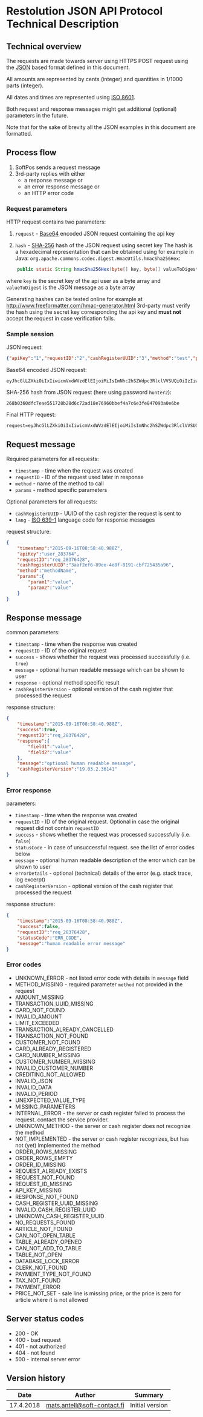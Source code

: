 # Restolution JSON API Protocol Technical Description

## Technical overview

The requests are made towards server using HTTPS POST request using the [JSON](https://en.wikipedia.org/wiki/JSON) based format defined in this document.
 
All amounts are represented by cents (integer) and quantities in 1/1000 parts (integer).

All dates and times are represented using [ISO 8601](https://en.wikipedia.org/wiki/ISO_8601).

Both request and response messages might get additional (optional) parameters in the future.

Note that for the sake of brevity all the JSON examples in this document are formatted.

## Process flow

1. SoftPos sends a request message
2. 3rd-party replies with either 
   * a response message or
   * an error response message or 
   * an HTTP error code

### Request parameters

HTTP request contains two parameters:

1. `request` - [Base64](https://en.wikipedia.org/wiki/Base64) encoded JSON request containing the api key

2. `hash` - [SHA-256](https://en.wikipedia.org/wiki/SHA-256) hash of the JSON request using secret key
The hash is a hexadecimal representation that can be obtained using 
for example in Java: `org.apache.commons.codec.digest.HmacUtils.hmacSha256Hex`:
```java
    public static String hmacSha256Hex(byte[] key, byte[] valueToDigest)
```
where `key` is the secret key of the api user as a byte array and `valueToDigest` is the JSON message as a byte array
    
Generating hashes can be tested online for example at http://www.freeformatter.com/hmac-generator.html 
3rd-party must verify the hash using the secret key corresponding the api key and **must not** accept the request
in case verification fails.

### Sample session

JSON request:

```json
{"apiKey":"1","requestID":"2","cashRegisterUUID":"3","method":"test","params":{"param1":"value"}}
```

Base64 encoded JSON request:

```
eyJhcGlLZXkiOiIxIiwicmVxdWVzdElEIjoiMiIsImNhc2hSZWdpc3RlclVVSUQiOiIzIiwibWV0aG9kIjoidGVzdCIsInBhcmFtcyI6eyJwYXJhbTEiOiJ2YWx1ZSJ9fQ==
```

SHA-256 hash from JSON request (here using password `hunter2`):

```
268b0360dfc7eae551728b28d6c72ad18e76960bbef4a7c6e3fe847093a0e6be
```

Final HTTP request:

```
request=eyJhcGlLZXkiOiIxIiwicmVxdWVzdElEIjoiMiIsImNhc2hSZWdpc3RlclVVSUQiOiIzIiwibWV0aG9kIjoidGVzdCIsInBhcmFtcyI6eyJwYXJhbTEiOiJ2YWx1ZSJ9fQ==&hash=268b0360dfc7eae551728b28d6c72ad18e76960bbef4a7c6e3fe847093a0e6be
```

## Request message
 
Required parameters for all requests:

* `timestamp` - time when the request was created
* `requestID` - ID of the request used later in response
* `method` - name of the method to call
* `params` - method specific parameters

Optional parameters for all requests:

* `cashRegisterUUID` - UUID of the cash register the request is sent to  
* `lang` - [ISO 639-1](https://en.wikipedia.org/wiki/ISO_639-1) language code for response messages

request structure:

```json
{
    "timestamp":"2015-09-16T08:58:40.988Z",
    "apiKey":"user_283764",
    "requestID":"req_28376428",
    "cashRegisterUUID":"3aaf2ef6-89ee-4e8f-8191-cbf725435a96",
    "method":"methodName",
    "params":{
        "param1":"value",
        "param2":"value"
    }
}
```

## Response message 

common parameters:

* `timestamp` - time when the response was created
* `requestID` - ID of the original request 
* `success` - shows whether the request was processed successfully (i.e. `true`)
* `message` - optional human readable message which can be shown to user
* `response` - optional method specific result
* `cashRegisterVersion` - optional version of the cash register that processed the request

response structure:

```json
{
    "timestamp":"2015-09-16T08:58:40.988Z",
    "success":true,
    "requestID":"req_28376428",
    "response":{
        "field1":"value",
        "field2":"value"
    },
    "message":"optional human readable message",
    "cashRegisterVersion":"19.03.2.36141"
}
```

### Error response 
 
parameters:

* `timestamp` - time when the response was created
* `requestID` - ID of the original request. Optional in case the original request did not contain `requestID`
* `success` - shows whether the request was processed successfully (i.e. `false`)
* `statusCode` - in case of unsuccessful request. see the list of error codes below
* `message` - optional human readable description of the error which can be shown to user
* `errorDetails` - optional (technical) details of the error (e.g. stack trace, log excerpt)
* `cashRegisterVersion` - optional version of the cash register that processed the request

response structure:

```json
{
    "timestamp":"2015-09-16T08:58:40.988Z",
    "success":false,
    "requestID":"req_28376428",
    "statusCode":"ERR_CODE",
    "message":"human readable error message"
}
```    
    
### Error codes

* UNKNOWN_ERROR - not listed error code with details in `message` field
* METHOD_MISSING - required parameter `method` not provided in the request
* AMOUNT_MISSING
* TRANSACTION_UUID_MISSING
* CARD_NOT_FOUND
* INVALID_AMOUNT
* LIMIT_EXCEEDED
* TRANSACTION_ALREADY_CANCELLED
* TRANSACTION_NOT_FOUND
* CUSTOMER_NOT_FOUND
* CARD_ALREADY_REGISTERED
* CARD_NUMBER_MISSING
* CUSTOMER_NUMBER_MISSING
* INVALID_CUSTOMER_NUMBER
* CREDITING_NOT_ALLOWED
* INVALID_JSON
* INVALID_DATA
* INVALID_PERIOD
* UNEXPECTED_VALUE_TYPE
* MISSING_PARAMETERS
* INTERNAL_ERROR - the server or cash register failed to process the request. contact the service provider.
* UNKNOWN_METHOD - the server or cash register does not recognize the method
* NOT_IMPLEMENTED - the server or cash register recognizes, but has not (yet) implemented the method
* ORDER_ROWS_MISSING
* ORDER_ROWS_EMPTY
* ORDER_ID_MISSING
* REQUEST_ALREADY_EXISTS
* REQUEST_NOT_FOUND
* REQUEST_ID_MISSING
* API_KEY_MISSING
* RESPONSE_NOT_FOUND
* CASH_REGISTER_UUID_MISSING
* INVALID_CASH_REGISTER_UUID
* UNKNOWN_CASH_REGISTER_UUID
* NO_REQUESTS_FOUND
* ARTICLE_NOT_FOUND
* CAN_NOT_OPEN_TABLE
* TABLE_ALREADY_OPENED
* CAN_NOT_ADD_TO_TABLE
* TABLE_NOT_OPEN
* DATABASE_LOCK_ERROR
* CLERK_NOT_FOUND
* PAYMENT_TYPE_NOT_FOUND
* TAX_NOT_FOUND
* PAYMENT_ERROR
* PRICE_NOT_SET - sale line is missing price, or the price is zero for article where it is not allowed
    
## Server status codes 

* 200 - OK
* 400 - bad request
* 401 - not authorized
* 404 - not found
* 500 - internal server error    

## Version history

| Date        | Author                            | Summary                      |
| ----------- | --------------------------------- | ---------------------------- |
| 17.4.2018  | mats.antell@soft-contact.fi       | Initial version              |

